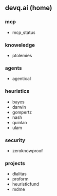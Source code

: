 ## devq.ai (home)
### mcp
- mcp_status
### knoweledge
- ptolemies
### agents
- agentical
### heuristics
- bayes
- darwin
- gompertz
- nash
- quinlan
- ulam
### security
- zeroknowproof
### projects
- dialitas
- proform
- heuristicfund
- mdme